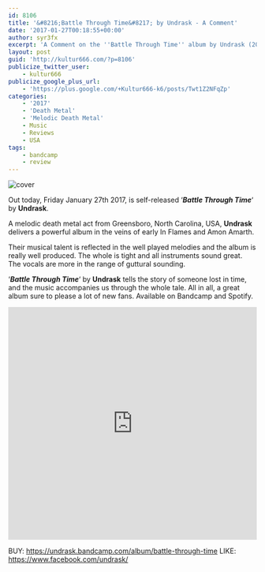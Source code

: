 ```yaml
---
id: 8106
title: '&#8216;Battle Through Time&#8217; by Undrask - A Comment'
date: '2017-01-27T00:18:55+00:00'
author: syr3fx
excerpt: 'A Comment on the ''Battle Through Time'' album by Undrask (2017).'
layout: post
guid: 'http://kultur666.com/?p=8106'
publicize_twitter_user:
    - kultur666
publicize_google_plus_url:
    - 'https://plus.google.com/+Kultur666-k6/posts/Twt1Z2NFqZp'
categories:
    - '2017'
    - 'Death Metal'
    - 'Melodic Death Metal'
    - Music
    - Reviews
    - USA
tags:
    - bandcamp
    - review
---
```


![cover](http://localhost:8080/wp-content/uploads/2017/01/cover4.jpg)

Out today, Friday January 27th 2017, is self-released ‘***Battle Through Time***‘ by **Undrask**.

A melodic death metal act from Greensboro, North Carolina, USA, **Undrask** delivers a powerful album in the veins of early In Flames and Amon Amarth.

Their musical talent is reflected in the well played melodies and the album is really well produced. The whole is tight and all instruments sound great. The vocals are more in the range of guttural sounding.

‘***Battle Through Time***‘ by **Undrask** tells the story of someone lost in time, and the music accompanies us through the whole tale. All in all, a great album sure to please a lot of new fans. Available on Bandcamp and Spotify.

<iframe style="border: 0; width: 100%; height: 472px;" src="https://bandcamp.com/EmbeddedPlayer/album=2284510500/size=large/bgcol=333333/linkcol=e99708/tracklist=false/transparent=true/" seamless></iframe>

BUY: <https://undrask.bandcamp.com/album/battle-through-time>
LIKE: <https://www.facebook.com/undrask/>